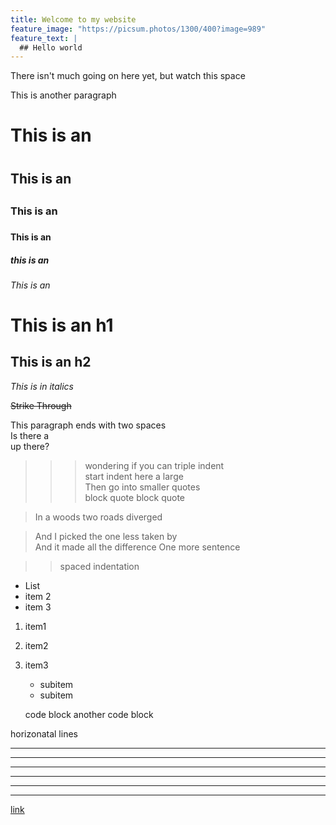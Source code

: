 ```yaml
---
title: Welcome to my website
feature_image: "https://picsum.photos/1300/400?image=989"
feature_text: |
  ## Hello world
---
```


<!--This is a comment-->
There isn't much going on here yet, but watch this space

This is another paragraph

# This is an <h1>
## This is an <h2>
### This is an <h3>
#### This is an <h4>
##### this is an <h5>
###### This is an <h6>

This is an h1
===

This is an h2
---

*This is in italics*

~~Strike Through~~

This paragraph ends with two spaces  
Is there a <br /> up there?

> > > wondering if you can triple indent    
>> start indent here
> > a large  
> > Then go into smaller quotes   
> block quote
> block quote

> In a woods two roads diverged

> And I picked the one less taken by   
> And it made all the difference
> One more sentence

> > spaced indentation

* List
* item 2
* item 3

1. item1
2. item2
3. item3
    * subitem
    * subitem

    code block
    another code block

horizonatal lines

***
---
- - -
- - - - -
*****
* * * * *

[link](https://learnxinyminutes.com/docs/markdown/)

